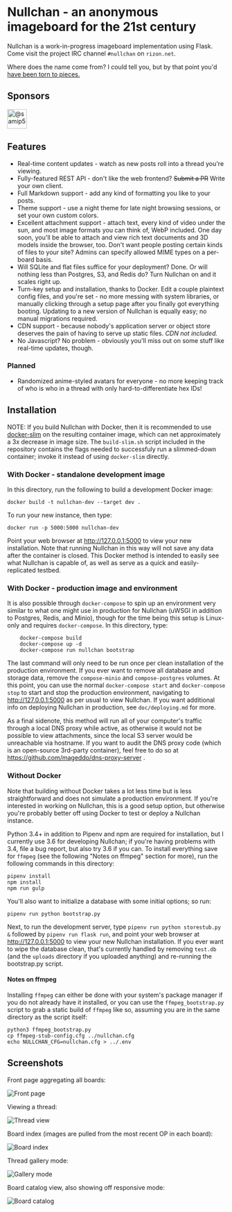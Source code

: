Nullchan - an anonymous imageboard for the 21st century
=======================================================

Nullchan is a work-in-progress imageboard implementation using Flask.
Come visit the project IRC channel `#nullchan` on `rizon.net`.

Where does the name come from? I could tell you, but by that point
you'd [have been torn to pieces.](https://wikipedia.org/wiki/Katanagatari)


Sponsors
--------

<a href="https://github.com/samip5"><img src="https://avatars3.githubusercontent.com/u/1703002?s=60&amp;v=4" alt="@samip5" width="45" height="45"></a>


Features
--------

* Real-time content updates - watch as new posts roll into a thread you're viewing.
* Fully-featured REST API - don't like the web frontend? ~~Submit a PR~~ Write your own client.
* Full Markdown support - add any kind of formatting you like to your posts.
* Theme support - use a night theme for late night browsing sessions, or set your own custom colors.
* Excellent attachment support - attach text, every kind of video under the sun, and most image formats
  you can think of, WebP included. One day soon, you'll be able to attach and view rich text documents and
  3D models inside the browser, too. Don't want people posting certain kinds of files to your site? Admins
  can specify allowed MIME types on a per-board basis.
* Will SQLite and flat files suffice for your deployment? Done. Or will nothing less than Postgres, S3,
  and Redis do? Turn Nullchan on and it scales right up.
* Turn-key setup and installation, thanks to Docker. Edit a couple plaintext config files, and
  you're set - no more messing with system libraries, or manually clicking through a setup page after you
  finally got everything booting. Updating to a new version of Nullchan is equally easy; no manual migrations required.
* CDN support - because nobody's application server or object store deserves the pain of having to
  serve up static files. *CDN not included.*
* No Javascript? No problem - obviously you'll miss out on some stuff like real-time updates, though.

### Planned

* Randomized anime-styled avatars for everyone - no more keeping track of who is who in a thread with
  only hard-to-differentiate hex IDs!


Installation
------------

NOTE: If you build Nullchan with Docker, then it is recommended to use [docker-slim](https://github.com/docker-slim/docker-slim)
on the resulting container image, which can net approximately a 3x decrease in image size. The `build-slim.sh` script included
in the repository contains the flags needed to successfuly run a slimmed-down container; invoke it instead of using `docker-slim`
directly.

### With Docker - standalone development image

In this directory, run the following to build a development Docker image:

	docker build -t nullchan-dev --target dev .
	
To run your new instance, then type:

	docker run -p 5000:5000 nullchan-dev
	
Point your web browser at http://127.0.0.1:5000 to view your new installation. Note
that running Nullchan in this way will not save any data after the container is closed.
This Docker method is intended to easily see what Nullchan is capable of, as well as
serve as a quick and easily-replicated testbed.

### With Docker - production image and environment

It is also possible through `docker-compose` to spin up an environment very similar
to what one might use in production for Nullchan (uWSGI in addition to Postgres, Redis,
and Minio), though for the time being this setup is Linux-only and
requires `docker-compose`. In this directory, type:

        docker-compose build
        docker-compose up -d
        docker-compose run nullchan bootstrap
	
The last command will only need to be run once per clean installation of the production
environment. If you ever want to remove all database and storage data, remove the
`compose-minio` and `compose-postgres` volumes. At this point,
you can use the normal `docker-compose start` and `docker-compose stop` to start and stop the production
environment, navigating to http://127.0.0.1:5000 as per usual to view Nullchan. If you
want additional info on deploying Nullchan in production, see `doc/deploying.md` for more.

As a final sidenote, this method will run all of your computer's traffic through
a local DNS proxy while active, as otherwise it would not be possible to view
attachments, since the local S3 server would be unreachable via hostname. If
you want to audit the DNS proxy code (which is an open-source 3rd-party container),
feel free to do so at https://github.com/mageddo/dns-proxy-server .

### Without Docker

Note that building without Docker takes a lot less time but is less straightforward and does
not simulate a production environment. If you're interested in working on Nullchan, this is
a good setup option, but otherwise you're probably better off using Docker to test or deploy
a Nullchan instance.

Python 3.4+ in addition to Pipenv and npm are required for installation, but I currently use 3.6
for developing Nullchan; if you're having problems with 3.4, file a bug report, but also
try 3.6 if you can. To install everything save for `ffmpeg` (see the following "Notes on ffmpeg"
section for more), run the following commands in this directory:

	pipenv install
	npm install
	npm run gulp
	
You'll also want to initialize a database with some initial options; so run:

	pipenv run python bootstrap.py
	
Next, to run the development server, type `pipenv run python storestub.py &` followed by `pipenv run flask run`,
and point your web browser at http://127.0.0.1:5000 to view your new Nullchan installation. If you ever want
to wipe the database clean, that's currently handled by removing `test.db` (and the `uploads` directory if
you uploaded anything) and re-running the bootstrap.py script.

#### Notes on ffmpeg

Installing `ffmpeg` can either be done with your system's package manager if you
do not already have it installed, or you can use the `ffmpeg_bootstrap.py` script
to grab a static build of `ffmpeg` like so, assuming you are in the same directory
as the script itself:

	python3 ffmpeg_bootstrap.py
	cp ffmpeg-stub-config.cfg ../nullchan.cfg
	echo NULLCHAN_CFG=nullchan.cfg > ../.env


Screenshots
-----------

Front page aggregating all boards:

![Front page](https://i.imgur.com/qCx2Jn9h.png)

Viewing a thread:

![Thread view](https://i.imgur.com/DT0DCWeh.png)

Board index (images are pulled from the most recent OP in each board):

![Board index](https://i.imgur.com/zmgUG8nh.png)

Thread gallery mode:

![Gallery mode](https://i.imgur.com/sG1fzJbh.png)

Board catalog view, also showing off responsive mode:

![Board catalog](https://i.imgur.com/oskEajch.jpg)








